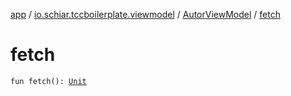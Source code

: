 [app](../../index.md) / [io.schiar.tccboilerplate.viewmodel](../index.md) / [AutorViewModel](index.md) / [fetch](./fetch.md)

# fetch

`fun fetch(): `[`Unit`](https://kotlinlang.org/api/latest/jvm/stdlib/kotlin/-unit/index.html)